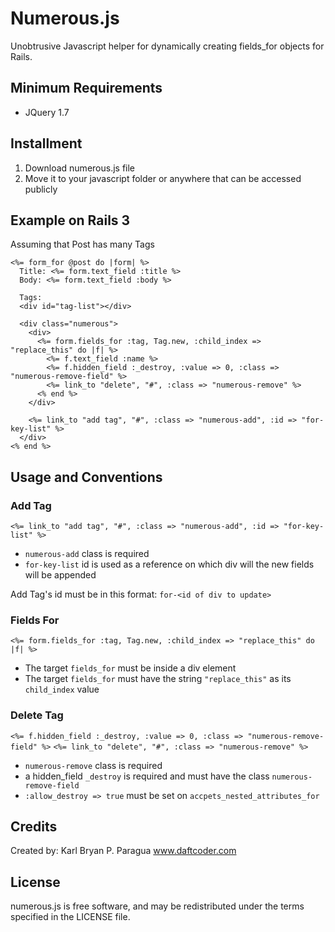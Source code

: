 # Numerous.js
Unobtrusive Javascript helper for dynamically creating fields_for objects for Rails.


## Minimum Requirements
- JQuery 1.7


## Installment
1. Download numerous.js file
2. Move it to your javascript folder or anywhere that can be accessed publicly


## Example on Rails 3

Assuming that Post has many Tags

    <%= form_for @post do |form| %>
      Title: <%= form.text_field :title %>
      Body: <%= form.text_field :body %>
      
      Tags:
      <div id="tag-list"></div>
      
      <div class="numerous">
        <div>
          <%= form.fields_for :tag, Tag.new, :child_index => "replace_this" do |f| %>
            <%= f.text_field :name %>
            <%= f.hidden_field :_destroy, :value => 0, :class => "numerous-remove-field" %>
            <%= link_to "delete", "#", :class => "numerous-remove" %>
          <% end %>
        </div>
        
        <%= link_to "add tag", "#", :class => "numerous-add", :id => "for-key-list" %>
      </div>
    <% end %>
    
        
## Usage and Conventions

### Add Tag

`<%= link_to "add tag", "#", :class => "numerous-add", :id => "for-key-list" %>`

- `numerous-add` class is required
- `for-key-list` id is used as a reference on which div will the new fields
will be appended

Add Tag's id must be in this format: `for-<id of div to update>`


### Fields For

`<%= form.fields_for :tag, Tag.new, :child_index => "replace_this" do |f| %>`

- The target `fields_for` must be inside a div element
- The target `fields_for` must have the string `"replace_this"` as its `child_index` value


### Delete Tag

`<%= f.hidden_field :_destroy, :value => 0, :class => "numerous-remove-field" %>`
`<%= link_to "delete", "#", :class => "numerous-remove" %>`

- `numerous-remove` class is required
- a hidden_field `_destroy` is required and must have the class `numerous-remove-field` 
- `:allow_destroy => true` must be set on `accpets_nested_attributes_for`


## Credits

Created by:
Karl Bryan P. Paragua
www.daftcoder.com


## License

numerous.js is free software, and may be redistributed under the terms specified in the LICENSE file.



